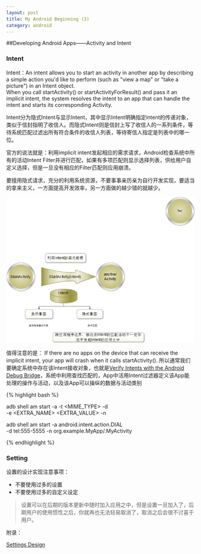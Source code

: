 ```yaml
---
layout: post
title: My Android Beginning (3)
category: android
---
```


##Developing Android Apps——Activity and Intent

### Intent

Intent：An intent allows you to start an activity in another app by describing a simple action you'd like to perform (such as "view a map" or "take a picture") in an Intent object.        
When you call startActivity() or startActivityForResult() and pass it an implicit intent, the system resolves the intent to an app that can handle the intent and starts its corresponding Activity.

Intent分为隐式Intent与显示Intent，其中显示Intent明确指定intent的传递对象，类似于信封指明了收信人。而隐式Intent则是信封上写了收信人的一系列条件，等待系统匹配过滤出所有符合条件的收信人列表，等待寄信人指定是列表中的哪一位。

官方的说法就是：利用implicit intent发起相应的需求请求，Android检查系统中所有的活动Intent Filter并进行匹配，如果有多项匹配则显示选择列表，供给用户自定义选择，但是一旦没有相应的Filter匹配则应用崩溃。

要擅用隐式请求，充分的利用系统资源，不要事事亲历亲为自行开发实现，要适当的拿来主义，一方面提高开发效率，另一方面做的越少错的就越少。

![Intent传递](/assets/img/20150418/Intenttransfer.jpg)

值得注意的是： If there are no apps on the device that can receive the implicit intent, your app will crash when it calls startActivity(). 所以通常我们要确定系统中存在该Intent接收对象，也就是[Verify Intents with the Android Debug Bridge](https://developer.android.com/guide/components/intents-common.html#AdbIntents)，系统中利用查找匹配的<Intent-filter>，App中活用Intent过滤器定义该App能处理的操作与活动，以及该App可以操纵的数据与活动类别

{% highlight bash %}

adb shell am start -a <ACTION> -t <MIME_TYPE> -d <DATA> \
  -e <EXTRA_NAME> <EXTRA_VALUE> -n <ACTIVITY>

adb shell am start -a android.intent.action.DIAL \
  -d tel:555-5555 -n org.example.MyApp/.MyActivity

{% endhighlight %}

### Setting

设置的设计实现注意事项：

* 不要使用过多的设置
* 不要使用过多的自定义设定

>  设置可以在后期的版本更新中随时加入应用之中，但是设置一旦加入了，后期用户的使用惯性之后，你就再也无法轻易取消了，取消之后会很不讨喜于用户。



附录：

[Settings Design](http://developer.android.com/guide/topics/ui/settings.html#Overview)


